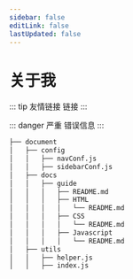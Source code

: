 ```yaml
---
sidebar: false
editLink: false
lastUpdated: false
---
```


# 关于我

::: tip 友情链接
链接
:::

::: danger 严重
错误信息
:::

```bash
├── document
│   ├── config
│   │   ├── navConf.js
│   │   ├── sidebarConf.js
│   ├── docs
│   │   ├── guide
│   │   │   ├── README.md
│   │   │   ├── HTML
│   │   │   │   └── README.md
│   │   │   ├── CSS
│   │   │   │   └── README.md
│   │   │   ├── Javascript
│   │   │   │   └── README.md
│   ├── utils
│   │   ├── helper.js
│   │   ├── index.js
```
<!-- <valine /> -->
